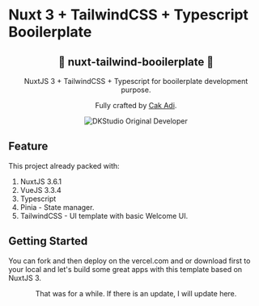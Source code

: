 # Nuxt 3 + TailwindCSS + Typescript Booilerplate

<div align="center">
  <h2>🤩 nuxt-tailwind-booilerplate 🤩</h2>
  <p>NuxtJS 3 + TailwindCSS + Typescript for booilerplate development purpose.</p>
  <p>Fully crafted by <a href="https://github.com/cakadi190">Cak Adi</a>.</p>

  ![DKStudio Original Developer](https://img.shields.io/badge/Dasa%20Kreativa%20Studio-_Original%20Developer-green)
</div>

## Feature 
This project already packed with:

1. NuxtJS 3.6.1
2. VueJS 3.3.4
3. Typescript
4. Pinia - State manager.
5. TailwindCSS - UI template with basic Welcome UI.

## Getting Started

You can fork and then deploy on the vercel.com and or download first to your local and let's build some great apps with this template based on NuxtJS 3.

<div align="center">That was for a while. If there is an update, I will update here.</div>